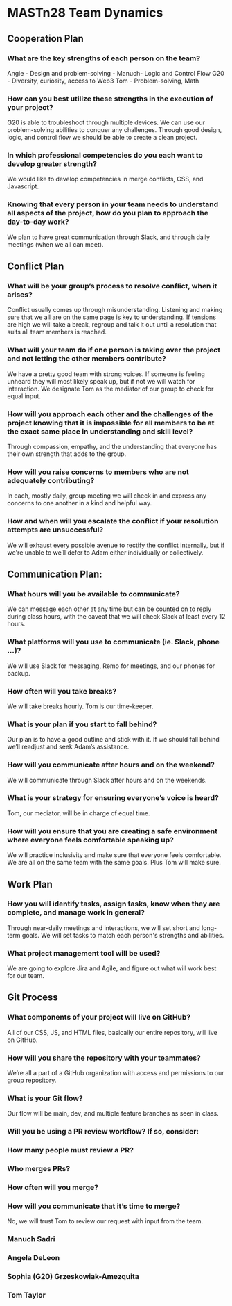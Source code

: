 # MASTn28 Team Dynamics

## Cooperation Plan

### What are the key strengths of each person on the team?
Angie - Design and problem-solving - 
Manuch- Logic and Control Flow
G20 - Diversity, curiosity, access to Web3
Tom - Problem-solving, Math

### How can you best utilize these strengths in the execution of your project?
G20 is able to troubleshoot through multiple devices.  We can use our problem-solving abilities to conquer any challenges.  Through good design, logic, and control flow we should be able to create a clean project.  

### In which professional competencies do you each want to develop greater strength?
We would like to develop competencies in merge conflicts, CSS,  and Javascript. 

### Knowing that every person in your team needs to understand all aspects of the project, how do you plan to approach the day-to-day work?
We plan to have great communication through Slack, and through daily meetings (when we all can meet).  


## Conflict Plan

### What will be your group’s process to resolve conflict, when it arises?
Conflict usually comes up through misunderstanding.  Listening and making sure that we all are on the same page is key to understanding.  If tensions are high we will take a break, regroup and talk it out until a resolution that suits all team members is reached.  

### What will your team do if one person is taking over the project and not letting the other members contribute?
We have a pretty good team with strong voices.  If someone is feeling unheard they will most likely speak up, but if not we will watch for interaction. We designate Tom as the mediator of our group to check for equal input.  

### How will you approach each other and the challenges of the project knowing that it is impossible for all members to be at the exact same place in understanding and skill level?
Through compassion, empathy, and the understanding that everyone has their own strength that adds to the group.  

### How will you raise concerns to members who are not adequately contributing?
In each, mostly daily, group meeting we will check in and express any concerns to one another in a kind and helpful way.  

### How and when will you escalate the conflict if your resolution attempts are unsuccessful?
We will exhaust every possible avenue to rectify the conflict internally, but if we're unable to we’ll defer to Adam either individually or collectively.  


## Communication Plan:

### What hours will you be available to communicate?
We can message each other at any time but can be counted on to reply during class hours, with the caveat that we will check Slack at least every 12 hours.

### What platforms will you use to communicate (ie. Slack, phone …)?
We will use Slack for messaging, Remo for meetings, and our phones for backup. 
 
### How often will you take breaks?
We will take breaks hourly.  Tom is our time-keeper.  

### What is your plan if you start to fall behind?
Our plan is to have a good outline and stick with it.  If we should fall behind we’ll readjust and seek Adam’s assistance.  

### How will you communicate after hours and on the weekend?
We will communicate through Slack after hours and on the weekends.

### What is your strategy for ensuring everyone’s voice is heard?
Tom, our mediator, will be in charge of equal time.  

### How will you ensure that you are creating a safe environment where everyone feels comfortable speaking up?
We will practice inclusivity and make sure that everyone feels comfortable.  We are all on the same team with the same goals.  Plus Tom will make sure.

## Work Plan

### How you will identify tasks, assign tasks, know when they are complete, and manage work in general?
Through near-daily meetings and interactions, we will set short and long-term goals.  We will set tasks to match each person's strengths and abilities.  

### What project management tool will be used?
We are going to explore Jira and Agile, and figure out what will work best for our team.

## Git Process

### What components of your project will live on GitHub?
All of our CSS, JS, and HTML files, basically our entire repository, will live on GitHub.

### How will you share the repository with your teammates?
We’re all a part of a GitHub organization with access and permissions to our group repository.  

### What is your Git flow?
Our flow will be main, dev, and multiple feature branches as seen in class.


### Will you be using a PR review workflow? If so, consider:
### How many people must review a PR?
### Who merges PRs?
### How often will you merge?
### How will you communicate that it’s time to merge?
No, we will trust Tom to review our request with input from the team.

### Manuch Sadri

### Angela DeLeon

### Sophia (G20) Grzeskowiak-Amezquita

### Tom Taylor
